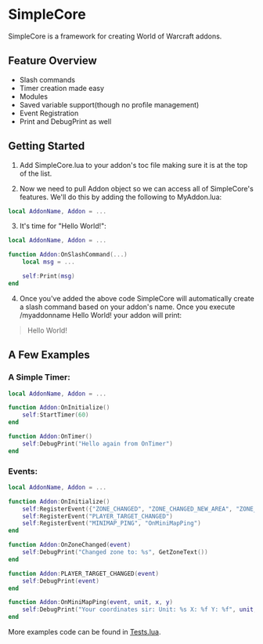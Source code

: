 # SimpleCore

SimpleCore is a framework for creating World of Warcraft addons.

## Feature Overview

- Slash commands
- Timer creation made easy
- Modules
- Saved variable support(though no profile management)
- Event Registration
- Print and DebugPrint as well

## Getting Started

1. Add SimpleCore.lua to your addon's toc file making sure it is at the top of the list.

2. Now we need to pull Addon object so we can access all of SimpleCore's features. We'll do this by adding the following to MyAddon.lua:

```lua
local AddonName, Addon = ...
```
3. It's time for "Hello World!":

```lua
local AddonName, Addon = ...

function Addon:OnSlashCommand(...)
    local msg = ...

	self:Print(msg)
end
```
4. Once you've added the above code SimpleCore will automatically create a slash command based on your addon's name. Once you execute /myaddonname Hello World! your addon will print:

> Hello World!

## A Few Examples

### A Simple Timer:

```lua
local AddonName, Addon = ...

function Addon:OnInitialize()
	self:StartTimer(60)
end

function Addon:OnTimer()
	self:DebugPrint("Hello again from OnTimer")
end
```

### Events:

```lua
local AddonName, Addon = ...

function Addon:OnInitialize()
	self:RegisterEvent({"ZONE_CHANGED", "ZONE_CHANGED_NEW_AREA", "ZONE_CHANGED_INDOORS" }, "OnZoneChanged")
	self:RegisterEvent("PLAYER_TARGET_CHANGED")
	self:RegisterEvent("MINIMAP_PING", "OnMiniMapPing")
end

function Addon:OnZoneChanged(event)
	self:DebugPrint("Changed zone to: %s", GetZoneText())
end

function Addon:PLAYER_TARGET_CHANGED(event)
	self:DebugPrint(event)
end

function Addon:OnMiniMapPing(event, unit, x, y)
	self:DebugPrint("Your coordinates sir: Unit: %s X: %f Y: %f", unit, x, y)
end

```

More examples code can be found in [Tests.lua](https://github.com/Soulsbane/SimpleCore/blob/master/Tests.lua).
